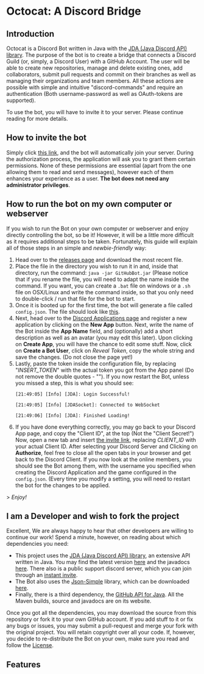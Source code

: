 # Octocat: A Discord Bridge</h1>
## Introduction
<p>Octocat is a Discord Bot written in Java with the <a href="https://www.github.com/DV8FromTheWorld/JDA">JDA (Java Discord API) library</a>. The purpose of the bot is to create a bridge that connects a Discord Guild (or, simply, a Discord User) with a GitHub Account. The user will be able to create new repositories, manage and delete existing ones, add collaborators, submit pull requests and commit on their branches as well as managing their organizations and team members. All these actions are possible with simple and intuitive "discord-commands" and require an authentication (Both username-password as well as OAuth-tokens are supported).</p>
<p>To use the bot, you will have to invite it to your server. Please continue reading for more details.

## How to invite the bot
<p>Simply click <a href="https://discordapp.com/oauth2/authorize?client_id=292036421341020161&scope=bot&permissions=104062017">this link</a>, and the bot will automatically join your server. During the authorization process, the application will ask you to grant them certain permissions. None of these permissions are essential (apart from the one allowing them to read and send messages), however each of them enhances your experience as a user. <b>The bot does not need any administrator privileges</b>.</p>

## How to run the bot on my own computer or webserver
<p>If you wish to run the Bot on your own computer or webserver and enjoy directly controlling the bot, so be it! However, it will be a little more difficult as it requires additional steps to be taken. Fortunately, this guide will explain all of those steps in an simple and <i>newbie-friendly</i> way:</p>
<ol>
<li>Head over to the <a href="https://github.com/ShanerX/Octocat-Discord-Bot/releases">releases page</a> and download the most recent file.</li>
<li>Place the file in the directory you wish to run it in and, inside that directory, run the command: <code>java -jar GitHubBot.jar</code> (Please notice that if you rename the file, you will need to adapt the name inside the command. If you want, you can create a <code>.bat</code> file on windows or a <code>.sh</code> file on OSX/Linux and write the command inside, so that you only need to double-click / run that file for the bot to start.</li>
<li>Once it is booted up for the first time, the bot will generate a file called <code>config.json</code>. The file should look like <a href="https://gist.github.com/ShanerX/d26731b8829f2f37f5c187c2f5d48678">this</a>.</li>
<li>Next, head over to the <a href="https://discordapp.com/developers/applications/me">Discord Applications page</a> and register a new application by clicking on the <b>New App</b> button. Next, write the name of the Bot inside the <b>App Name</b> field, and (optionally) add a short description as well as an avatar (you may edit this later). Upon clicking on <b>Create App</b>, you will have the chance to edit some stuff. Now, click on <b>Create a Bot User</b>, click on <i>Reveal Token</i>, copy the whole string and save the changes. (Do not close the page yet!)</li>
  <li>Lastly, paste the token inside the configuration file, by replacing "<i>INSERT_TOKEN</i>" with the actual token you got from the App panel (Do not remove the double quotes - ""). If you now restart the Bot, unless you missed a step, this is what you should see:
  <p>  <code>[21:49:05] [Info] [JDA]: Login Successful!</code></p>
  <p>  <code>[21:49:05] [Info] [JDASocket]: Connected to WebSocket</code></p>
  <p>  <code>[21:49:06] [Info] [JDA]: Finished Loading!</code></p>
  <li>If you have done everything correctly, you may go back to your Discord App page, and copy the "Client ID", at the top (Not the "Client Secret!") Now, open a new tab and insert <a href="https://discordapp.com/oauth2/authorize?client_id=CLIENT_ID&scope=bot&permissions=104062017">the invite link</a>, replacing <i>CLIENT_ID</i> with your actual Client ID. After selecting your Discord Server and Clicking on <b>Authorize</b>, feel free to close all the open tabs in your browser and get back to the Discord Client. If you now look at the online members, you should see the Bot among them, with the username you specified when creating the Discord Application and the game configured in the <code>config.json</code>. (Every time you modify a setting, you will need to restart the bot for the changes to be applied.</li>
  </ol>
> <i>Enjoy!</i>
  
  ## I am a Developer and wish to fork the project
  <p>Excellent, We are always happy to hear that other developers are willing to continue our work! Spend a minute, however, on reading about which dependencies you need:</p>
  <ul>
  <li>This project uses the <a href="https://www.github.com/DV8FromTheWorld/JDA">JDA (Java Discord API) library</a>, an extensive API written in Java. You may find the latest version <a href="http://home.dv8tion.com:8080/job/JDA/">here</a> and the javadocs <a href="http://home.dv8tion.net:8080/job/JDA/javadoc/">here</a>. There also is a public support discord server, which you can join through an <a href="https://discord.gg/0hMr4ce0tIl3SLv5">instant invite</a>.</li>
  <li>The Bot also uses the <a href="https://github.com/fangyidong/json-simple">Json-Simple</a> library, which can be downloaded <a href="https://code.google.com/archive/p/json-simple/">here</a>.</li>
  <li>Finally, there is a third dependency, the <a href="http://github-api.kohsuke.org/">GitHub API for Java</a>. All the Maven builds, source and javadocs are on its website.</li>
  </ul>
  <p>Once you got all the dependencies, you may download the source from this repository or fork it to your own GitHub account. If you add stuff to it or fix any bugs or issues, you may submit a pull-request and merge your fork with the original project. You will retain copyright over all your code. If, however, you decide to re-distribute the Bot on your own, make sure you read and follow the <a href="https://www.github.com/ShanerX/Octocat-Discord-Bot/blob/master/LICENSE.md">License</a>.</p>
  
  ## Features
